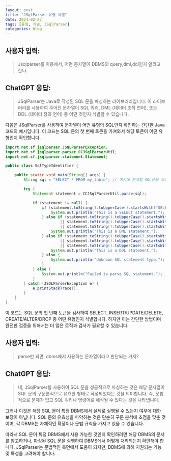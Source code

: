 ```yaml
---
layout: post
title: "JSqlParser 유형 식별"
date: 2024-02-27
tags: [유형, 식별, JSqlParser]
categories: blog
---
```


## 사용자 입력:
> Jsqlparser를 이용해서, 어떤 문자열이 DBMS의 query,dml,ddl인지 알려고 한다.

## ChatGPT 응답:
> JSqlParser는 Java로 작성된 SQL 문을 파싱하는 라이브러리입니다. 이 라이브러리를 사용하여 주어진 문자열이 SQL 쿼리, DML (데이터 조작 언어), 또는 DDL (데이터 정의 언어) 중 어떤 것인지 식별할 수 있습니다.

다음은 JSqlParser를 사용하여 문자열이 어떤 유형의 SQL인지 확인하는 간단한 Java 코드의 예시입니다. 이 코드는 SQL 문의 첫 번째 토큰을 가져와서 해당 토큰이 어떤 유형인지 확인합니다.

```java
import net.sf.jsqlparser.JSQLParserException;
import net.sf.jsqlparser.parser.CCJSqlParserUtil;
import net.sf.jsqlparser.statement.Statement;

public class SqlTypeIdentifier {

    public static void main(String[] args) {
        String sql = "SELECT * FROM my_table"; // 여기에 분석할 SQL문을 넣으세요

        try {
            Statement statement = CCJSqlParserUtil.parse(sql);

            if (statement != null) {
                if (statement.toString().toUpperCase().startsWith("SELECT")) {
                    System.out.println("This is a SELECT statement.");
                } else if (statement.toString().toUpperCase().startsWith("INSERT")
                        || statement.toString().toUpperCase().startsWith("UPDATE")
                        || statement.toString().toUpperCase().startsWith("DELETE")) {
                    System.out.println("This is a DML statement.");
                } else if (statement.toString().toUpperCase().startsWith("CREATE")
                        || statement.toString().toUpperCase().startsWith("ALTER")
                        || statement.toString().toUpperCase().startsWith("DROP")) {
                    System.out.println("This is a DDL statement.");
                } else {
                    System.out.println("Unknown SQL statement type.");
                }
            } else {
                System.out.println("Failed to parse SQL statement.");
            }
        } catch (JSQLParserException e) {
            e.printStackTrace();
        }
    }
}
```

이 코드는 SQL 문의 첫 번째 토큰을 검사하여 SELECT, INSERT/UPDATE/DELETE, CREATE/ALTER/DROP 중 어떤 유형인지 식별합니다. 하지만 이는 간단한 방법이며 완전한 검증을 위해서는 더 많은 로직과 검사가 필요할 수 있습니다.

## 사용자 입력:
> parse만 되면, dbms에서 사용하는 문자열이라고 판단되는 거지?

## ChatGPT 응답:
> 네, JSqlParser를 사용하여 SQL 문을 성공적으로 파싱하는 것은 해당 문자열이 SQL 문의 구문론적으로 유효한 형태로 작성되었다는 것을 의미합니다. 즉, 문법적으로 문제가 없고 SQL 쿼리나 명령어로 해석될 수 있다는 것을 나타냅니다.

그러나 이것은 해당 SQL 문이 특정 DBMS에서 실제로 실행될 수 있는지 여부에 대한 보장이 아닙니다. SQL 문의 유효성을 파악하는 것은 단순히 구문 분석에 초점을 맞춘 것이며, 각 DBMS는 자체적인 확장이나 문법 규칙을 가지고 있을 수 있습니다.

따라서 SQL 문이 특정 DBMS에서 사용 가능한 것인지 확인하려면 해당 DBMS의 문서를 참고하거나, 파싱된 SQL 문을 실행하여 DBMS에서 어떻게 처리되는지 확인해야 합니다. JSqlParser는 문법적인 측면에서 도움이 되지만, DBMS에 의해 지원되는 기능 및 특성을 고려해야 합니다.

